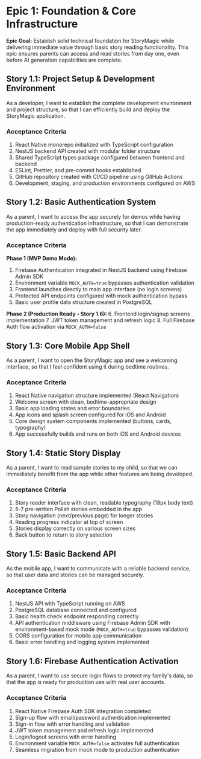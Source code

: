 # Epic 1: Foundation & Core Infrastructure

**Epic Goal:** Establish solid technical foundation for StoryMagic while delivering immediate value through basic story reading functionality. This epic ensures parents can access and read stories from day one, even before AI generation capabilities are complete.

## Story 1.1: Project Setup & Development Environment

As a developer,
I want to establish the complete development environment and project structure,
so that I can efficiently build and deploy the StoryMagic application.

### Acceptance Criteria

1. React Native monorepo initialized with TypeScript configuration
2. NestJS backend API created with modular folder structure
3. Shared TypeScript types package configured between frontend and backend
4. ESLint, Prettier, and pre-commit hooks established
5. GitHub repository created with CI/CD pipeline using GitHub Actions
6. Development, staging, and production environments configured on AWS

## Story 1.2: Basic Authentication System

As a parent,
I want to access the app securely for demos while having production-ready authentication infrastructure,
so that I can demonstrate the app immediately and deploy with full security later.

### Acceptance Criteria

**Phase 1 (MVP Demo Mode):**
1. Firebase Authentication integrated in NestJS backend using Firebase Admin SDK
2. Environment variable `MOCK_AUTH=true` bypasses authentication validation
3. Frontend launches directly to main app interface (no login screens)
4. Protected API endpoints configured with mock authentication bypass
5. Basic user profile data structure created in PostgreSQL

**Phase 2 (Production Ready - Story 1.6):**
6. Frontend login/signup screens implementation
7. JWT token management and refresh logic
8. Full Firebase Auth flow activation via `MOCK_AUTH=false`

## Story 1.3: Core Mobile App Shell

As a parent,
I want to open the StoryMagic app and see a welcoming interface,
so that I feel confident using it during bedtime routines.

### Acceptance Criteria

1. React Native navigation structure implemented (React Navigation)
2. Welcome screen with clean, bedtime-appropriate design
3. Basic app loading states and error boundaries
4. App icons and splash screen configured for iOS and Android
5. Core design system components implemented (buttons, cards, typography)
6. App successfully builds and runs on both iOS and Android devices

## Story 1.4: Static Story Display

As a parent,
I want to read sample stories to my child,
so that we can immediately benefit from the app while other features are being developed.

### Acceptance Criteria

1. Story reader interface with clean, readable typography (18px body text)
2. 5-7 pre-written Polish stories embedded in the app
3. Story navigation (next/previous page) for longer stories
4. Reading progress indicator at top of screen
5. Stories display correctly on various screen sizes
6. Back button to return to story selection

## Story 1.5: Basic Backend API

As the mobile app,
I want to communicate with a reliable backend service,
so that user data and stories can be managed securely.

### Acceptance Criteria

1. NestJS API with TypeScript running on AWS
2. PostgreSQL database connected and configured
3. Basic health check endpoint responding correctly
4. API authentication middleware using Firebase Admin SDK with environment-based mock mode (`MOCK_AUTH=true` bypasses validation)
5. CORS configuration for mobile app communication
6. Basic error handling and logging system implemented

## Story 1.6: Firebase Authentication Activation

As a parent,
I want to use secure login flows to protect my family's data,
so that the app is ready for production use with real user accounts.

### Acceptance Criteria

1. React Native Firebase Auth SDK integration completed
2. Sign-up flow with email/password authentication implemented
3. Sign-in flow with error handling and validation
4. JWT token management and refresh logic implemented
5. Login/logout screens with error handling
6. Environment variable `MOCK_AUTH=false` activates full authentication
7. Seamless migration from mock mode to production authentication
